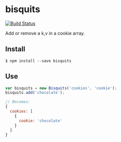 # bisquits
[![Build Status](https://travis-ci.org/ludens-reklamebyra/bisquits.svg?branch=master)](https://travis-ci.org/ludens-reklamebyra/bisquits)

Add or remove a k,v in a cookie array.
## Install
```
$ npm install --save bisquits
```
## Use
```javascript
var bisquits = new Bisquits('cookies', 'cookie');
bisquits.add('chocolate');

// Becomes:
{
  cookies: [
    {
      cookie: 'chocolate'
    }
  ]
}
```
